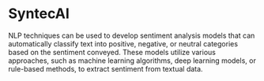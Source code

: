 # SyntecAI

NLP techniques can be used to develop sentiment analysis models that can automatically classify text into positive, negative, or neutral categories based on the sentiment conveyed. These models utilize various approaches, such as machine learning algorithms, deep learning models, or rule-based methods, to extract sentiment from textual data.
